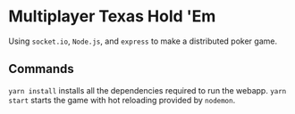 # Multiplayer Texas Hold 'Em
Using `socket.io`, `Node.js`, and `express` to make a distributed poker game.

## Commands
`yarn install` installs all the dependencies required to run the webapp.
`yarn start` starts the game with hot reloading provided by `nodemon`.
